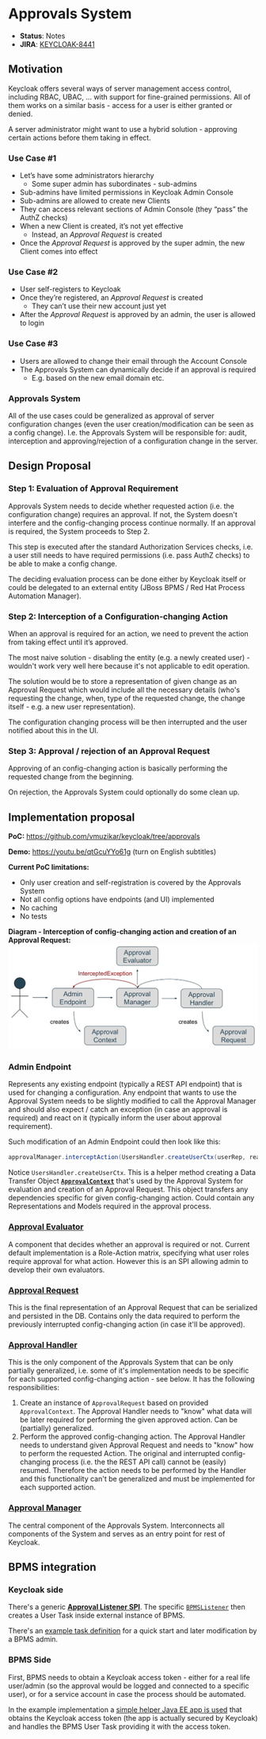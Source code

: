 # Approvals System

* **Status**: Notes
* **JIRA**: [KEYCLOAK-8441](https://issues.jboss.org/browse/KEYCLOAK-8441)


## Motivation

Keycloak offers several ways of server management access control, including RBAC, UBAC, ... with support for fine-grained permissions. All of them works on a similar basis - access for a user is either granted or denied.

A server administrator might want to use a hybrid solution - approving certain actions before them taking in effect.

### Use Case #1

- Let’s have some administrators hierarchy
   - Some super admin has subordinates - sub-admins
- Sub-admins have limited permissions in Keycloak Admin Console
- Sub-admins are allowed to create new Clients
 - They can access relevant sections of Admin Console (they “pass” the AuthZ checks)
- When a new Client is created, it’s not yet effective
   - Instead, an *Approval Request* is created
- Once the *Approval Request* is approved by the super admin, the new Client comes into effect

### Use Case #2

- User self-registers to Keycloak
- Once they’re registered, an *Approval Request* is created
   - They can’t use their new account just yet
- After the *Approval Request* is approved by an admin, the user is allowed to login

### Use Case #3

- Users are allowed to change their email through the Account Console
- The Approvals System can dynamically decide if an approval is required
   - E.g. based on the new email domain etc.

### Approvals System

All of the use cases could be generalized as approval of server configuration changes (even the user creation/modification can be seen as a config change). I.e. the Approvals System will be responsible for: audit, interception and approving/rejection of a configuration change in the server.

## Design Proposal

### Step 1: Evaluation of Approval Requirement

Approvals System needs to decide whether requested action (i.e. the configuration change) requires an approval. If not, the System doesn't interfere and the config-changing process continue normally. If an approval is required, the System proceeds to Step 2.

This step is executed after the standard Authorization Services checks, i.e. a user still needs to have required permissions (i.e. pass AuthZ checks) to be able to make a config change.

The deciding evaluation process can be done either by Keycloak itself or could be delegated to an external entity (JBoss BPMS / Red Hat Process Automation Manager).

### Step 2: Interception of a Configuration-changing Action

When an approval is required for an action, we need to prevent the action from taking effect until it’s approved.

The most naive solution - disabling the entity (e.g. a newly created user) - wouldn't work very well here because it's not applicable to edit operation.

The solution would be to store a representation of given change as an Approval Request which would include all the necessary details (who's requesting the change, when, type of the requested change, the change itself - e.g. a new user representation).

The configuration changing process will be then interrupted and the user notified about this in the UI.

### Step 3: Approval / rejection of an Approval Request

Approving of an config-changing action is basically performing the requested change from the beginning.

On rejection, the Approvals System could optionally do some clean up.

## Implementation proposal

**PoC:** https://github.com/vmuzikar/keycloak/tree/approvals

**Demo:** https://youtu.be/qtGcuYYo61g (turn on English subtitles)

**Current PoC limitations:**
- Only user creation and self-registration is covered by the Approvals System
- Not all config options have endpoints (and UI) implemented
- No caching
- No tests

**Diagram - Interception of config-changing action and creation of an Approval Request:**
![Approvals System Diagram](img/approvals-system-diagram.jpg)

### Admin Endpoint

Represents any existing endpoint (typically a REST API endpoint) that is used for changing a configuration. Any endpoint that wants to use the Approval System needs to be slightly modified to call the Approval Manager and should also expect / catch an exception (in case an approval is required) and react on it (typically inform the user about approval requirement).

Such modification of an Admin Endpoint could then look like this:

```java
approvalManager.interceptAction(UsersHandler.createUserCtx(userRep, realmModel));
```

Notice `UsersHandler.createUserCtx`. This is a helper method creating a Data Transfer Object [**`ApprovalContext`**](https://github.com/vmuzikar/keycloak/blob/approvals/server-spi-private/src/main/java/org/keycloak/approvals/ApprovalContext.java) that's used by the Approval System for evaluation and creation of an Approval Request. This object transfers any dependencies specific for given config-changing action. Could contain any Representations and Models required in the approval process.

### [Approval Evaluator](https://github.com/vmuzikar/keycloak/blob/approvals/server-spi-private/src/main/java/org/keycloak/approvals/ApprovalEvaluator.java)

A component that decides whether an approval is required or not. Current default implementation is a Role-Action matrix, specifying what user roles require approval for what action. However this is an SPI allowing admin to develop their own evaluators.

### [Approval Request](https://github.com/vmuzikar/keycloak/blob/approvals/core/src/main/java/org/keycloak/representations/idm/ApprovalRequestRepresentation.java)

This is the final representation of an Approval Request that can be serialized and persisted in the DB. Contains only the data required to perform the previously interrupted config-changing action (in case it'll be approved).

### [Approval Handler](https://github.com/vmuzikar/keycloak/blob/approvals/server-spi-private/src/main/java/org/keycloak/approvals/ApprovalHandler.java)

This is the only component of the Approvals System that can be only partially generalized, i.e. some of it's implementation needs to be specific for each supported config-changing action - see below. It has the following responsibilities:
1. Create an instance of `ApprovalRequest` based on provided `ApprovalContext`. The Approval Handler needs to "know" what data will be later required for performing the given approved action. Can be (partially) generalized.
2. Perform the approved config-changing action. The Approval Handler needs to understand given Approval Request and needs to "know" how to perform the requested Action. The original and interrupted config-changing process (i.e. the the REST API call) cannot be (easily) resumed. Therefore the action needs to be performed by the Handler and this functionality can't be generalized and must be implemented for each supported action.

### [Approval Manager](https://github.com/vmuzikar/keycloak/blob/approvals/server-spi-private/src/main/java/org/keycloak/approvals/ApprovalManager.java)

The central component of the Approvals System. Interconnects all components of the System and serves as an entry point for rest of Keycloak.

## BPMS integration

### Keycloak side

There's a generic [**Approval Listener SPI**](https://github.com/vmuzikar/keycloak/blob/approvals/server-spi-private/src/main/java/org/keycloak/approvals/ApprovalListener.java). The specific [`BPMSListener`](https://github.com/vmuzikar/keycloak/blob/approvals/services/src/main/java/org/keycloak/approvals/listeners/BPMSListener.java) then creates a User Task inside external instance of BPMS.

There's an [example task definition](https://github.com/vmuzikar/bpms-appprovals-quickstart) for a quick start and later modification by a BPMS admin.

### BPMS Side

First, BPMS needs to obtain a Keycloak access token - either for a real life user/admin (so the approval would be logged and connected to a specific user), or for a service account in case the process should be automated.

In the example implementation a [simple helper Java EE app is used](https://github.com/vmuzikar/keycloak-quickstarts/tree/approvals/app-bpms-approvals) that obtains the Keycloak access token (the app is actually secured by Keycloak) and handles the BPMS User Task providing it with the access token.